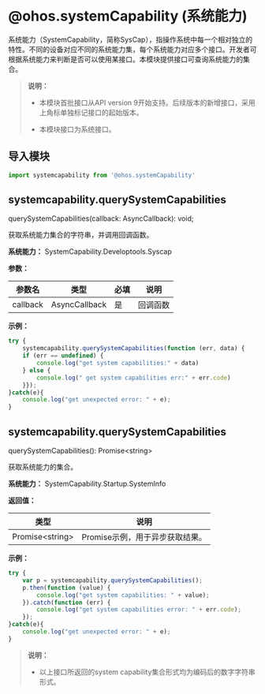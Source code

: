 # @ohos.systemCapability (系统能力)

系统能力（SystemCapability，简称SysCap），指操作系统中每一个相对独立的特性。不同的设备对应不同的系统能力集，每个系统能力对应多个接口。开发者可根据系统能力来判断是否可以使用某接口。本模块提供接口可查询系统能力的集合。

> **说明：**
>
> - 本模块首批接口从API version 9开始支持。后续版本的新增接口，采用上角标单独标记接口的起始版本。
>
> - 本模块接口为系统接口。


## 导入模块

```ts
import systemcapability from '@ohos.systemCapability'
```

## systemcapability.querySystemCapabilities

querySystemCapabilities(callback: AsyncCallback<string>): void;

获取系统能力集合的字符串，并调用回调函数。

**系统能力：** SystemCapability.Developtools.Syscap

**参数：**

| 参数名 | 类型 | 必填 | 说明 |
| -------- | -------- | -------- | -------- |
| callback | AsyncCallback<string> | 是 | 回调函数 |


**示例：**

```ts
try {
    systemcapability.querySystemCapabilities(function (err, data) {
    if (err == undefined) {
        console.log("get system capabilities:" + data)
    } else {
        console.log(" get system capabilities err:" + err.code)
    }});
}catch(e){
    console.log("get unexpected error: " + e);
}
```


## systemcapability.querySystemCapabilities

querySystemCapabilities(): Promise&lt;string&gt;

获取系统能力的集合。

**系统能力：** SystemCapability.Startup.SystemInfo

**返回值：**

| 类型 | 说明 |
| -------- | -------- |
| Promise&lt;string&gt; | Promise示例，用于异步获取结果。 |

**示例：**

```ts
try {
    var p = systemcapability.querySystemCapabilities();
    p.then(function (value) {
        console.log("get system capabilities: " + value);
    }).catch(function (err) {
        console.log("get system capabilities error: " + err.code);
    });
}catch(e){
    console.log("get unexpected error: " + e);
}
```


> **说明：**
> - 以上接口所返回的system capability集合形式均为编码后的数字字符串形式。


